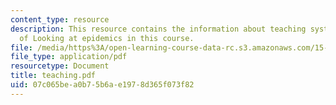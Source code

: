 ```yaml
---
content_type: resource
description: This resource contains the information about teaching system dynamics
  of Looking at epidemics in this course.
file: /media/https%3A/open-learning-course-data-rc.s3.amazonaws.com/15-988-system-dynamics-self-study-fall-1998-spring-1999/07c065bea0b75b6ae1978d365f073f82_teaching.pdf
file_type: application/pdf
resourcetype: Document
title: teaching.pdf
uid: 07c065be-a0b7-5b6a-e197-8d365f073f82
---
```

